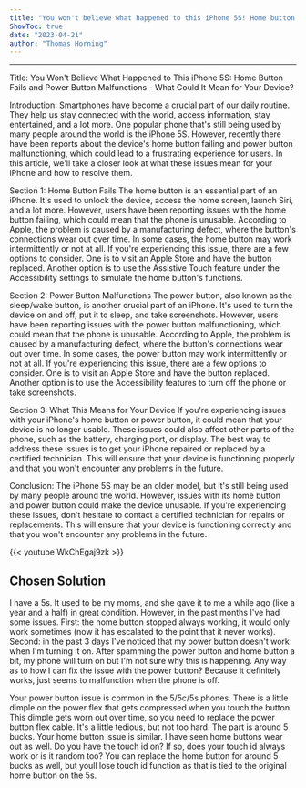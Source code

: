 ```yaml
---
title: "You won't believe what happened to this iPhone 5S! Home button fails and power button malfunctions - what could it mean for your device? Find out now!"
ShowToc: true 
date: "2023-04-21"
author: "Thomas Horning"
---
```

*****
Title: You Won't Believe What Happened to This iPhone 5S: Home Button Fails and Power Button Malfunctions - What Could It Mean for Your Device?

Introduction:
Smartphones have become a crucial part of our daily routine. They help us stay connected with the world, access information, stay entertained, and a lot more. One popular phone that's still being used by many people around the world is the iPhone 5S. However, recently there have been reports about the device's home button failing and power button malfunctioning, which could lead to a frustrating experience for users. In this article, we'll take a closer look at what these issues mean for your iPhone and how to resolve them.

Section 1: Home Button Fails
The home button is an essential part of an iPhone. It's used to unlock the device, access the home screen, launch Siri, and a lot more. However, users have been reporting issues with the home button failing, which could mean that the phone is unusable. According to Apple, the problem is caused by a manufacturing defect, where the button's connections wear out over time. In some cases, the home button may work intermittently or not at all. If you're experiencing this issue, there are a few options to consider. One is to visit an Apple Store and have the button replaced. Another option is to use the Assistive Touch feature under the Accessibility settings to simulate the home button's functions.

Section 2: Power Button Malfunctions 
The power button, also known as the sleep/wake button, is another crucial part of an iPhone. It's used to turn the device on and off, put it to sleep, and take screenshots. However, users have been reporting issues with the power button malfunctioning, which could mean that the phone is unusable. According to Apple, the problem is caused by a manufacturing defect, where the button's connections wear out over time. In some cases, the power button may work intermittently or not at all. If you're experiencing this issue, there are a few options to consider. One is to visit an Apple Store and have the button replaced. Another option is to use the Accessibility features to turn off the phone or take screenshots.

Section 3: What This Means for Your Device
If you're experiencing issues with your iPhone's home button or power button, it could mean that your device is no longer usable. These issues could also affect other parts of the phone, such as the battery, charging port, or display. The best way to address these issues is to get your iPhone repaired or replaced by a certified technician. This will ensure that your device is functioning properly and that you won't encounter any problems in the future.

Conclusion:
The iPhone 5S may be an older model, but it's still being used by many people around the world. However, issues with its home button and power button could make the device unusable. If you're experiencing these issues, don't hesitate to contact a certified technician for repairs or replacements. This will ensure that your device is functioning correctly and that you won't encounter any problems in the future.

{{< youtube WkChEgaj9zk >}} 



## Chosen Solution
 I have a 5s. It used to be my moms, and she gave it to me a while ago (like a year and a half) in great condition. However, in the past months I've had some issues. First: the home button stopped always working, it would only work sometimes (now it has escalated to the point that it never works). Second: in the past 3 days I've noticed that my power button doesn't work when I'm turning it on. After spamming the power button and home button a bit, my phone will turn on but I'm not sure why this is happening.
Any way as to how I can fix the issue with the power button? Because it definitely works, just seems to malfunction when the phone is off.

 Your power button issue is common in the 5/5c/5s phones.  There is a little dimple on the power flex that gets compressed when you touch the button.  This dimple gets worn out over time, so you need to replace the power button flex cable.  It's a little tedious, but not too hard.  The part is around 5 bucks.
Your home button issue is similar.  I have seen home buttons wear out as well.  Do you have the touch id on?  If so, does your touch id always work or is it random too?  You can replace the home button for around 5 bucks as well, but youll lose touch id function as that is tied to the original home button on the 5s.




